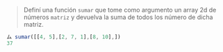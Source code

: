 > Definí una función `sumar` que tome como argumento un array 2d de números `matriz` y devuelva la suma de todos los número de dicha matriz.
>
```javascript
ム sumar([[4, 5],[2, 7, 1],[8, 10],])
37
```
